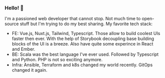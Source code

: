### Hello! 👋 

I'm a passioned web developer that cannot stop.
Not much time to open-source stuff but I'm trying to do my best sharing.
My favorite tech stack:
 - FE: Vue.js, Nuxt.js, Tailwind, Typescript. Those allow to build coolest UIs faster then ever. With the help of Storybook decoupling base building blocks of the UI is a breeze. Also have quite some experince in React and Ember.
 - BE: Scala was the best language I've ever used. Followed by Typescript and Python. PHP is not so exciting anymore.
 - Infra: Ansible, Terraform and k8s changed my world recently. GitOps changed it again. 
